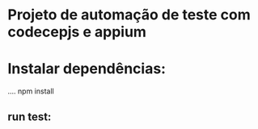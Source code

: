 # Projeto de automação de teste com codecepjs e appium

# Instalar dependências:

....
npm install

## run test: